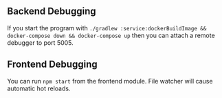 Backend Debugging
-------
If you start the program with `./gradlew :service:dockerBuildImage && docker-compose down && docker-compose up` then
you can attach a remote debugger to port 5005.

Frontend Debugging
-------
You can run `npm start` from the frontend module. File watcher will cause automatic hot reloads.